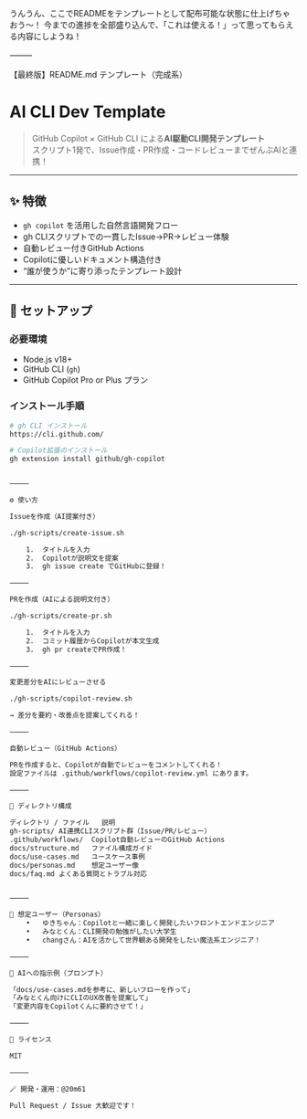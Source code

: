 うんうん、ここでREADMEをテンプレートとして配布可能な状態に仕上げちゃおう〜！
今までの進捗を全部盛り込んで、「これは使える！」って思ってもらえる内容にしようね！

⸻

【最終版】README.md テンプレート（完成系）

# AI CLI Dev Template

> GitHub Copilot × GitHub CLI による**AI駆動CLI開発テンプレート**  
> スクリプト1発で、Issue作成・PR作成・コードレビューまでぜんぶAIと連携！

---

## ✨ 特徴

- `gh copilot` を活用した自然言語開発フロー
- gh CLIスクリプトでの一貫したIssue→PR→レビュー体験
- 自動レビュー付きGitHub Actions
- Copilotに優しいドキュメント構造付き
- “誰が使うか”に寄り添ったテンプレート設計

---

## 🚀 セットアップ

### 必要環境

- Node.js v18+
- GitHub CLI (`gh`)
- GitHub Copilot Pro or Plus プラン

### インストール手順

```bash
# gh CLI インストール
https://cli.github.com/

# Copilot拡張のインストール
gh extension install github/gh-copilot


⸻

⚙ 使い方

Issueを作成（AI提案付き）

./gh-scripts/create-issue.sh

	1.	タイトルを入力
	2.	Copilotが説明文を提案
	3.	gh issue create でGitHubに登録！

⸻

PRを作成（AIによる説明文付き）

./gh-scripts/create-pr.sh

	1.	タイトルを入力
	2.	コミット履歴からCopilotが本文生成
	3.	gh pr createでPR作成！

⸻

変更差分をAIにレビューさせる

./gh-scripts/copilot-review.sh

→ 差分を要約・改善点を提案してくれる！

⸻

自動レビュー（GitHub Actions）

PRを作成すると、Copilotが自動でレビューをコメントしてくれる！
設定ファイルは .github/workflows/copilot-review.yml にあります。

⸻

📂 ディレクトリ構成

ディレクトリ / ファイル	説明
gh-scripts/	AI連携CLIスクリプト群（Issue/PR/レビュー）
.github/workflows/	Copilot自動レビューのGitHub Actions
docs/structure.md	ファイル構成ガイド
docs/use-cases.md	ユースケース事例
docs/personas.md	想定ユーザー像
docs/faq.md	よくある質問とトラブル対応


⸻

👥 想定ユーザー（Personas）
	•	ゆきちゃん：Copilotと一緒に楽しく開発したいフロントエンドエンジニア
	•	みなとくん：CLI開発の勉強がしたい大学生
	•	changさん：AIを活かして世界観ある開発をしたい魔法系エンジニア！

⸻

🧠 AIへの指示例（プロンプト）

「docs/use-cases.mdを参考に、新しいフローを作って」
「みなとくん向けにCLIのUX改善を提案して」
「変更内容をCopilotくんに要約させて！」

⸻

📌 ライセンス

MIT

⸻

🪄 開発・運用：@20m61

Pull Request / Issue 大歓迎です！
